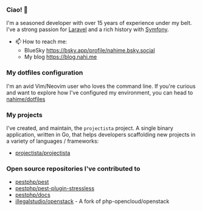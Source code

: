 ### Ciao! 👋

I'm a seasoned developer with over 15 years of experience under my belt. I've a strong passion for [Laravel](https://github.com/laravel/laravel) and a rich history with [Symfony](https://github.com/symfony/symfony).

- 📫 How to reach me:
  - BlueSky https://bsky.app/profile/nahime.bsky.social
  - My blog https://blog.nahi.me

### My dotfiles configuration

I'm an avid Vim/Neovim user who loves the command line. If you're curious and want to explore how I've configured my environment, you can head to 
[nahime/dotfiles](https://github.com/nahime0/dotfiles)

### My projects

I've created, and maintain, the `projectista` project. A single binary application, written in Go,
that helps developers scaffolding new projects in a variety of languages / frameworks: 

- [projectista/projectista](https://github.com/projectista/projectista)

### Open source repositories I've contributed to

- [pestphp/pest](https://github.com/pestphp/pest/commits?author=nahime0)
- [pestphp/pest-plugin-stressless](https://github.com/pestphp/pest-plugin-stressless/commits?author=nahime0)
- [pestphp/docs](https://github.com/pestphp/docs/commits?author=nahime0)
- [illegalstudio/openstack](https://github.com/illegalstudio/openstack/commits?author=nahime0) - A fork of php-opencloud/openstack

<!--
**illegalvuppi/illegalvuppi** is a ✨ _special_ ✨ repository because its `README.md` (this file) appears on your GitHub profile.

Here are some ideas to get you started:

- 🔭 I’m currently working on ...
- 🌱 I’m currently learning ...
- 👯 I’m looking to collaborate on ...
- 🤔 I’m looking for help with ...
- 💬 Ask me about ...
- 📫 How to reach me: ...
- 😄 Pronouns: ...
- ⚡ Fun fact: ...
-->
